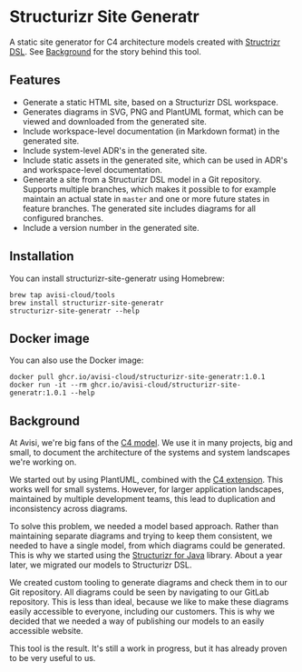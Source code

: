# Structurizr Site Generatr

A static site generator for C4 architecture models created with [Structrizr DSL](https://github.com/structurizr/dsl).
See [Background](#background) for the story behind this tool.

## Features

* Generate a static HTML site, based on a Structurizr DSL workspace.
* Generates diagrams in SVG, PNG and PlantUML format, which can be viewed and downloaded from the generated site.
* Include workspace-level documentation (in Markdown format) in the generated site.
* Include system-level ADR's in the generated site.
* Include static assets in the generated site, which can be used in ADR's and workspace-level documentation.
* Generate a site from a Structurizr DSL model in a Git repository. Supports multiple branches, which makes it possible
  to for example maintain an actual state in `master` and one or more future states in feature branches. The generated
  site includes diagrams for all configured branches.
* Include a version number in the generated site.

## Installation

You can install structurizr-site-generatr using Homebrew:

```shell
brew tap avisi-cloud/tools
brew install structurizr-site-generatr
structurizr-site-generatr --help
```

## Docker image

You can also use the Docker image:

```shell
docker pull ghcr.io/avisi-cloud/structurizr-site-generatr:1.0.1
docker run -it --rm ghcr.io/avisi-cloud/structurizr-site-generatr:1.0.1 --help
```

## Background

At Avisi, we're big fans of the [C4 model](https://c4model.com). We use it in many projects, big and small, to document
the architecture of the systems and system landscapes we're working on.

We started out by using PlantUML, combined with the [C4 extension](https://github.com/plantuml-stdlib/C4-PlantUML). This
works well for small systems. However, for larger application landscapes, maintained by multiple development teams, this
lead to duplication and inconsistency across diagrams.

To solve this problem, we needed a model based approach. Rather than maintaining separate diagrams and trying to keep
them consistent, we needed to have a single model, from which diagrams could be generated. This is why we started using
the [Structurizr for Java](https://github.com/structurizr/java) library. About a year later, we migrated our models to
Structurizr DSL.

We created custom tooling to generate diagrams and check them in to our Git repository. All diagrams could be seen by
navigating to our GitLab repository. This is less than ideal, because we like to make these diagrams easily accessible
to everyone, including our customers. This is why we decided that we needed a way of publishing our models to an easily
accessible website.

This tool is the result. It's still a work in progress, but it has already proven to be very useful to us.
